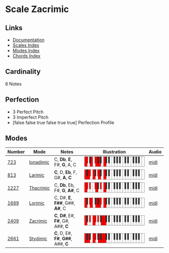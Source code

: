 # Scale Zacrimic

## Links

- [Documentation](README.md)
- [Scales Index](Scales.md)
- [Modes Index](Modes.md)
- [Chords Index](Chords.md)

## Cardinality

6 Notes

## Perfection

- 3 Perfect Pitch
- 3 Imperfect Pitch
- [false false true false true true] Perfection Profile

## Modes

| Number | Mode | Notes | Illustration | Audio |
|--------|------|-------|--------------|-------|
| [723](https://ianring.com/musictheory/scales/723) | [Ionadimic](ModeIonadimic.md) | C, **Db**, **E**, F#, **G**, A, C | ![CNaturalIonadimic](ModeCNaturalIonadimic.png) | [midi](https://github.com/edipermadi/music/blob/main/docs/ModeCNaturalIonadimic.mid?raw=true) | 
| [813](https://ianring.com/musictheory/scales/813) | [Larimic](ModeLarimic.md) | **C**, D, **Eb**, F, G#, **A**, **C** | ![CNaturalLarimic](ModeCNaturalLarimic.png) | [midi](https://github.com/edipermadi/music/blob/main/docs/ModeCNaturalLarimic.mid?raw=true) | 
| [1227](https://ianring.com/musictheory/scales/1227) | [Thacrimic](ModeThacrimic.md) | C, **Db**, Eb, F#, **G**, **A#**, C | ![CNaturalThacrimic](ModeCNaturalThacrimic.png) | [midi](https://github.com/edipermadi/music/blob/main/docs/ModeCNaturalThacrimic.mid?raw=true) | 
| [1689](https://ianring.com/musictheory/scales/1689) | [Lorimic](ModeLorimic.md) | C, D#, **E**, **F##**, G##, **A#**, C | ![CNaturalLorimic](ModeCNaturalLorimic.png) | [midi](https://github.com/edipermadi/music/blob/main/docs/ModeCNaturalLorimic.mid?raw=true) | 
| [2409](https://ianring.com/musictheory/scales/2409) | [Zacrimic](ModeZacrimic.md) | **C**, **D#**, E#, **F#**, G#, A##, **C** | ![CNaturalZacrimic](ModeCNaturalZacrimic.png) | [midi](https://github.com/edipermadi/music/blob/main/docs/ModeCNaturalZacrimic.mid?raw=true) | 
| [2661](https://ianring.com/musictheory/scales/2661) | [Stydimic](ModeStydimic.md) | **C**, D, E#, **F#**, **G##**, A##, **C** | ![CNaturalStydimic](ModeCNaturalStydimic.png) | [midi](https://github.com/edipermadi/music/blob/main/docs/ModeCNaturalStydimic.mid?raw=true) | 
